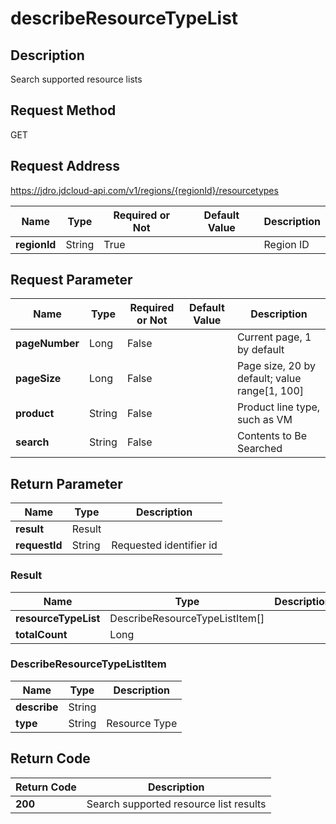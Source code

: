 # describeResourceTypeList


## Description
Search supported resource lists

## Request Method
GET

## Request Address
https://jdro.jdcloud-api.com/v1/regions/{regionId}/resourcetypes

|Name|Type|Required or Not|Default Value|Description|
|---|---|---|---|---|
|**regionId**|String|True| |Region ID|

## Request Parameter
|Name|Type|Required or Not|Default Value|Description|
|---|---|---|---|---|
|**pageNumber**|Long|False| |Current page, 1 by default|
|**pageSize**|Long|False| |Page size, 20 by default; value range[1, 100]|
|**product**|String|False| |Product line type, such as VM|
|**search**|String|False| |Contents to Be Searched|


## Return Parameter
|Name|Type|Description|
|---|---|---|
|**result**|Result| |
|**requestId**|String|Requested identifier id|

### Result
|Name|Type|Description|
|---|---|---|
|**resourceTypeList**|DescribeResourceTypeListItem[]| |
|**totalCount**|Long| |
### DescribeResourceTypeListItem
|Name|Type|Description|
|---|---|---|
|**describe**|String| |
|**type**|String|Resource Type|

## Return Code
|Return Code|Description|
|---|---|
|**200**|Search supported resource list results|
